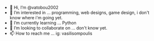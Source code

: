 - 👋 Hi, I’m @vatobou2002
- 👀 I’m interested in ... programming, web designs, game design, i don't know where i'm going yet.
- 🌱 I’m currently learning ... Python
- 💞️ I’m looking to collaborate on ... don't know yet.
- 📫 How to reach me ... ig: vasilisompoulis

<!---
vatobou2002/vatobou2002 is a ✨ special ✨ repository because its `README.md` (this file) appears on your GitHub profile.
You can click the Preview link to take a look at your changes.
--->
